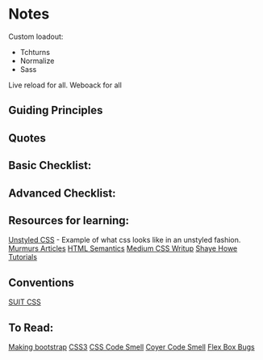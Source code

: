 # Notes

Custom loadout:
- Tchturns
- Normalize
- Sass

Live reload for all.
Weboack for all

## Guiding Principles

## Quotes

## Basic Checklist:

## Advanced Checklist:

## Resources for learning:

[Unstyled CSS](http://mrmrs.io/html/) - Example of what css looks like in an unstyled fashion.
[Murmurs Articles](http://mrmrs.cc/)
[HTML Semantics](http://nicolasgallagher.com/about-html-semantics-front-end-architecture/)
[Medium CSS Writup](https://medium.com/@fat/mediums-css-is-actually-pretty-fucking-good-b8e2a6c78b06#.s1l8v8eju)
[Shaye Howe Tutorials](http://learn.shayhowe.com/)

## Conventions

[SUIT CSS](https://github.com/suitcss/suit/blob/master/doc/naming-conventions.md)

## To Read:
[Making bootstrap](https://medium.com/@fat/twitter-bootstrap-b95033c270af#.z2iuvx79y)
[CSS3](http://www.css3.info/)
[CSS Code Smell](http://csswizardry.com/2012/11/code-smells-in-css/)
[Coyer Code Smell](https://www.smashingmagazine.com/2012/07/coding-qa-with-chris-coyier-code-smell-type-grid/)
[Flex Box Bugs](https://github.com/philipwalton/flexbugs)
